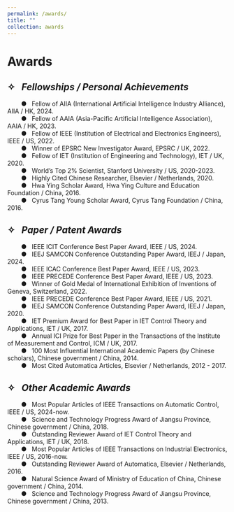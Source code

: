 ```yaml
---
permalink: /awards/
title: ""
collection: awards
---
```


# Awards

## ✧ &nbsp;&nbsp;*Fellowships / Personal Achievements*


  &nbsp;&nbsp;&nbsp;&nbsp;&nbsp;&nbsp;&nbsp;&nbsp;● &nbsp;&nbsp;Fellow of AIIA (International Artificial Intelligence Industry Alliance), AIIA / HK, 2024.<br>
  &nbsp;&nbsp;&nbsp;&nbsp;&nbsp;&nbsp;&nbsp;&nbsp;● &nbsp;&nbsp;Fellow of AAIA (Asia-Pacific Artificial Intelligence Association), AAIA / HK, 2023.<br>
  &nbsp;&nbsp;&nbsp;&nbsp;&nbsp;&nbsp;&nbsp;&nbsp;● &nbsp;&nbsp;Fellow of IEEE (Institution of Electrical and Electronics Engineers), IEEE / US, 2022.<br>
  &nbsp;&nbsp;&nbsp;&nbsp;&nbsp;&nbsp;&nbsp;&nbsp;● &nbsp;&nbsp;Winner of EPSRC New Investigator Award, EPSRC / UK, 2022.<br>
  &nbsp;&nbsp;&nbsp;&nbsp;&nbsp;&nbsp;&nbsp;&nbsp;● &nbsp;&nbsp;Fellow of IET (Institution of Engineering and Technology), IET / UK, 2020.<br>
  &nbsp;&nbsp;&nbsp;&nbsp;&nbsp;&nbsp;&nbsp;&nbsp;● &nbsp;&nbsp;World’s Top 2% Scientist, Stanford University / US, 2020-2023.<br>
  &nbsp;&nbsp;&nbsp;&nbsp;&nbsp;&nbsp;&nbsp;&nbsp;● &nbsp;&nbsp;Highly Cited Chinese Researcher, Elsevier / Netherlands, 2020.<br>
  &nbsp;&nbsp;&nbsp;&nbsp;&nbsp;&nbsp;&nbsp;&nbsp;● &nbsp;&nbsp;Hwa Ying Scholar Award, Hwa Ying Culture and Education Foundation / China, 2016.<br>
  &nbsp;&nbsp;&nbsp;&nbsp;&nbsp;&nbsp;&nbsp;&nbsp;● &nbsp;&nbsp;Cyrus Tang Young Scholar Award, Cyrus Tang Foundation / China, 2016.<br>

## ✧ &nbsp;&nbsp;*Paper / Patent Awards*

&nbsp;&nbsp;&nbsp;&nbsp;&nbsp;&nbsp;&nbsp;&nbsp;● &nbsp;&nbsp;IEEE ICIT Conference Best Paper Award, IEEE / US, 2024.<br>
&nbsp;&nbsp;&nbsp;&nbsp;&nbsp;&nbsp;&nbsp;&nbsp;● &nbsp;&nbsp;IEEJ SAMCON Conference Outstanding Paper Award, IEEJ / Japan, 2024.<br>
&nbsp;&nbsp;&nbsp;&nbsp;&nbsp;&nbsp;&nbsp;&nbsp;● &nbsp;&nbsp;IEEE ICAC Conference Best Paper Award, IEEE / US, 2023.<br>
&nbsp;&nbsp;&nbsp;&nbsp;&nbsp;&nbsp;&nbsp;&nbsp;● &nbsp;&nbsp;IEEE PRECEDE Conference Best Paper Award, IEEE / US, 2023.<br>
&nbsp;&nbsp;&nbsp;&nbsp;&nbsp;&nbsp;&nbsp;&nbsp;● &nbsp;&nbsp;Winner of Gold Medal of International Exhibition of Inventions of Geneva, Switzerland, 2022.<br>
&nbsp;&nbsp;&nbsp;&nbsp;&nbsp;&nbsp;&nbsp;&nbsp;● &nbsp;&nbsp;IEEE PRECEDE Conference Best Paper Award, IEEE / US, 2021.<br>
&nbsp;&nbsp;&nbsp;&nbsp;&nbsp;&nbsp;&nbsp;&nbsp;● &nbsp;&nbsp;IEEJ SAMCON Conference Outstanding Paper Award, IEEJ / Japan, 2020.<br>
&nbsp;&nbsp;&nbsp;&nbsp;&nbsp;&nbsp;&nbsp;&nbsp;● &nbsp;&nbsp;IET Premium Award for Best Paper in IET Control Theory and Applications, IET / UK, 2017.<br>
&nbsp;&nbsp;&nbsp;&nbsp;&nbsp;&nbsp;&nbsp;&nbsp;● &nbsp;&nbsp;Annual ICI Prize for Best Paper in the Transactions of the Institute of Measurement and Control, ICM / UK, 2017.<br>
&nbsp;&nbsp;&nbsp;&nbsp;&nbsp;&nbsp;&nbsp;&nbsp;● &nbsp;&nbsp;100 Most Influential International Academic Papers (by Chinese scholars), Chinese government / China, 2014.<br>
&nbsp;&nbsp;&nbsp;&nbsp;&nbsp;&nbsp;&nbsp;&nbsp;● &nbsp;&nbsp;Most Cited Automatica Articles, Elsevier / Netherlands, 2012 - 2017.<br>


## ✧ &nbsp;&nbsp;*Other Academic Awards*

&nbsp;&nbsp;&nbsp;&nbsp;&nbsp;&nbsp;&nbsp;&nbsp;● &nbsp;&nbsp;Most Popular Articles of IEEE Transactions on Automatic Control, IEEE / US, 2024-now.<br>
&nbsp;&nbsp;&nbsp;&nbsp;&nbsp;&nbsp;&nbsp;&nbsp;● &nbsp;&nbsp;Science and Technology Progress Award of Jiangsu Province, Chinese government / China, 2018.<br>
&nbsp;&nbsp;&nbsp;&nbsp;&nbsp;&nbsp;&nbsp;&nbsp;● &nbsp;&nbsp;Outstanding Reviewer Award of IET Control Theory and Applications, IET / UK, 2018.<br>
&nbsp;&nbsp;&nbsp;&nbsp;&nbsp;&nbsp;&nbsp;&nbsp;● &nbsp;&nbsp;Most Popular Articles of IEEE Transactions on Industrial Electronics, IEEE / US, 2016-now.<br>
&nbsp;&nbsp;&nbsp;&nbsp;&nbsp;&nbsp;&nbsp;&nbsp;● &nbsp;&nbsp;Outstanding Reviewer Award of Automatica, Elsevier / Netherlands, 2016.<br>
&nbsp;&nbsp;&nbsp;&nbsp;&nbsp;&nbsp;&nbsp;&nbsp;● &nbsp;&nbsp;Natural Science Award of Ministry of Education of China, Chinese government / China, 2014.<br>
&nbsp;&nbsp;&nbsp;&nbsp;&nbsp;&nbsp;&nbsp;&nbsp;● &nbsp;&nbsp;Science and Technology Progress Award of Jiangsu Province, Chinese government / China, 2013.<br>







